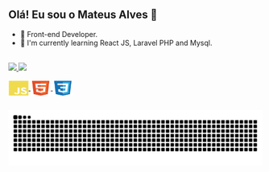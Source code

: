 ## Olá! Eu sou o Mateus Alves 👋
- 🔭 Front-end Developer.
- 🌱 I'm currently learning React JS, Laravel PHP and Mysql.
<div> <br>
  <a href="https://github.com/mateus124">
  <img height="180em" src="https://github-readme-stats.vercel.app/api?username=mateus124&show_icons=true&theme=midnight-purple&include_all_commits=true&count_private=true"/>
  <img height="180em" src="https://github-readme-stats.vercel.app/api/top-langs/?username=mateus124&layout=compact&langs_count=7&theme=midnight-purple"/>
</div>
<div style="display: inline_block"><br>
  <img align="center" alt="Mateus-Js" height="30" width="40" src="https://raw.githubusercontent.com/devicons/devicon/master/icons/javascript/javascript-plain.svg">
  <img align="center" alt="Mateus-HTML" height="30" width="40" src="https://raw.githubusercontent.com/devicons/devicon/master/icons/html5/html5-original.svg">
  <img align="center" alt="Mateus-CSS" height="30" width="40" src="https://raw.githubusercontent.com/devicons/devicon/master/icons/css3/css3-original.svg">
</div>

##

![snake gif](https://github.com/mateus124/mateus124/blob/output/github-contribution-grid-snake.svg)
